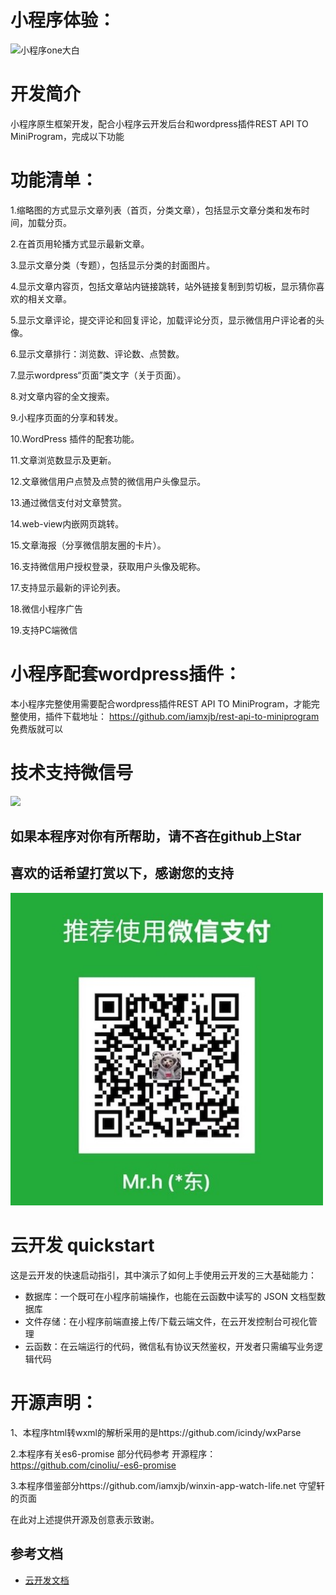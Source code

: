 # 小程序体验：
![小程序one大白](https://www.ozil.vip/wp-content/uploads/2019/11/gh_ad55e95d6fed_344.jpg)

# 开发简介
小程序原生框架开发，配合小程序云开发后台和wordpress插件REST API TO MiniProgram，完成以下功能

# 功能清单：

1.缩略图的方式显示文章列表（首页，分类文章），包括显示文章分类和发布时间，加载分页。

2.在首页用轮播方式显示最新文章。

3.显示文章分类（专题），包括显示分类的封面图片。

4.显示文章内容页，包括文章站内链接跳转，站外链接复制到剪切板，显示猜你喜欢的相关文章。

5.显示文章评论，提交评论和回复评论，加载评论分页，显示微信用户评论者的头像。

6.显示文章排行：浏览数、评论数、点赞数。

7.显示wordpress“页面”类文字（关于页面）。

8.对文章内容的全文搜索。

9.小程序页面的分享和转发。

10.WordPress 插件的配套功能。

11.文章浏览数显示及更新。

12.文章微信用户点赞及点赞的微信用户头像显示。

13.通过微信支付对文章赞赏。

14.web-view内嵌网页跳转。

15.文章海报（分享微信朋友圈的卡片）。

16.支持微信用户授权登录，获取用户头像及昵称。

17.支持显示最新的评论列表。

18.微信小程序广告

19.支持PC端微信

# 小程序配套wordpress插件：

本小程序完整使用需要配合wordpress插件REST API TO MiniProgram，才能完整使用，插件下载地址： https://github.com/iamxjb/rest-api-to-miniprogram 免费版就可以

# 技术支持微信号 
<img src='https://github.com/Mozil11/onebaymax/blob/master/miniprogram/images/a.jpeg' width='500'/>


## 如果本程序对你有所帮助，请不吝在github上Star
## 喜欢的话希望打赏以下，感谢您的支持
<img src='https://github.com/Mozil11/onebaymax/blob/master/miniprogram/images/01pay_gaitubao_800x800.jpg' width='500'/>


# 云开发 quickstart

这是云开发的快速启动指引，其中演示了如何上手使用云开发的三大基础能力：

- 数据库：一个既可在小程序前端操作，也能在云函数中读写的 JSON 文档型数据库
- 文件存储：在小程序前端直接上传/下载云端文件，在云开发控制台可视化管理
- 云函数：在云端运行的代码，微信私有协议天然鉴权，开发者只需编写业务逻辑代码

# 开源声明：

1、本程序html转wxml的解析采用的是https://github.com/icindy/wxParse

2.本程序有关es6-promise 部分代码参考 开源程序：https://github.com/cinoliu/-es6-promise

3.本程序借鉴部分https://github.com/iamxjb/winxin-app-watch-life.net 守望轩的页面


在此对上述提供开源及创意表示致谢。
## 参考文档

- [云开发文档](https://developers.weixin.qq.com/miniprogram/dev/wxcloud/basis/getting-started.html)

